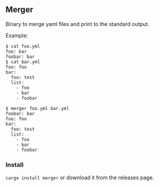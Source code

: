 ## Merger

Binary to merge yaml files and print to the standard output.

Example:
```
$ cat foo.yml
foo: bar
foobar: bar
$ cat bar.yml
foo: foo
bar:
  foo: test
  list:
    - foo
    - bar
    - foobar

$ merger foo.yml bar.yml
foobar: bar
foo: foo
bar:
  foo: test
  list:
    - foo
    - bar
    - foobar
```

### Install
`cargo install merger`
or download it from the releases page.

